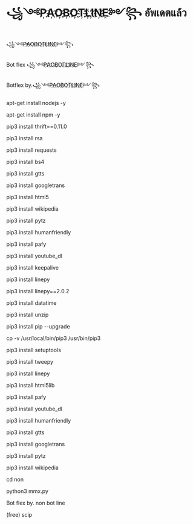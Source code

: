 # ꧁༺P҉A҉O҉B҉O҉T҉L҉I҉N҉E҈༻꧂ อัพเดตแล้ว

꧁༺P҉A҉O҉B҉O҉T҉L҉I҉N҉E҈༻꧂


Bot flex  ꧁༺P҉A҉O҉B҉O҉T҉L҉I҉N҉E҈༻꧂


Botflex by.꧁༺P҉A҉O҉B҉O҉T҉L҉I҉N҉E҈༻꧂

apt-get install nodejs -y

apt-get install npm -y

pip3 install thrift==0.11.0

pip3 install rsa

pip3 install requests

pip3 install bs4

pip3 install gtts

pip3 install googletrans

pip3 install html5

pip3 install wikipedia

pip3 install pytz

pip3 install humanfriendly

pip3 install pafy

pip3 install youtube_dl

pip3 install keepalive

pip3 install linepy

pip3 install linepy==2.0.2

pip3 install datatime

pip3 install unzip

pip3 install pip --upgrade

cp -v /usr/local/bin/pip3 /usr/bin/pip3

pip3 install setuptools

pip3 install tweepy

pip3 install linepy

pip3 install html5lib

pip3 install pafy

pip3 install youtube_dl

pip3 install humanfriendly

pip3 install gtts

pip3 install googletrans

pip3 install pytz

pip3 install wikipedia

cd non

python3 mmx.py

Bot flex by. non bot line

 (free) scip 

